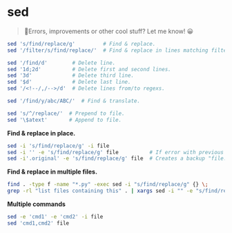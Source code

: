 # sed

> 👋Errors, improvements or other cool stuff? Let me know! 😀

```bash
sed 's/find/replace/g'         # Find & replace.
sed '/filter/s/find/replace/'  # Find & replace in lines matching filter.

sed '/find/d'        # Delete line.
sed '1d;2d'          # Delete first and second lines.
sed '3d'             # Delete third line.
sed '$d'             # Delete last line.
sed '/<!--/,/-->/d'  # Delete lines from/to regexs.

sed '/find/y/abc/ABC/'  # Find & translate.

sed 's/^/replace/'  # Prepend to file.
sed '\$atext'       # Append to file.
```

**Find & replace in place.**
```bash
sed -i 's/find/replace/g' -i file
sed -i '' -e 's/find/replace/g' file          # If error with previous command on Mac.
sed -i'.original' -e 's/find/replace/g' file  # Creates a backup "file.original". /!\ No space between -i and ''.
```

**Find & replace in multiple files.**
```bash
find . -type f -name "*.py" -exec sed -i "s/find/replace/g" {} \;
grep -rl "list files containing this" . | xargs sed -i "" -e "s/find/replace/g"
```

**Multiple commands**
```bash
sed -e 'cmd1' -e 'cmd2' -i file
sed 'cmd1,cmd2' file
```
